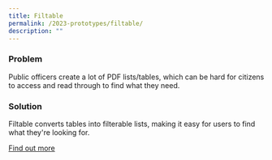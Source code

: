 ```yaml
---
title: Filtable
permalink: /2023-prototypes/filtable/
description: ""
---
```

### Problem
Public officers create a lot of PDF lists/tables, which can be hard for citizens to access and read through to find what they need.

### Solution
Filtable converts tables into filterable lists, making it easy for users to find what they're looking for.

[Find out more](https://docs.google.com/presentation/d/1oOQDBGhMQJkcWprS4npgmZdkqxG5g88hZK3B8h-Mt64/edit?usp=sharing)